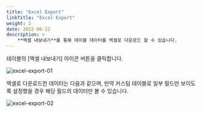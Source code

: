 ```yaml
---
title: "Excel Export"
linkTitle: "Excel Export"
weight: 2
date: 2022-06-22
description: >
    **엑셀 내보내기**를 통해 테이블 데이터를 엑셀로 다운로드 할 수 있습니다.
---
```


테이블의 [엑셀 내보내기] 아이콘 버튼을 클릭합니다.

![excel-export-01](/ko/docs/guides/advanced/excel-export-img/excel-export-01.png)

엑셀로 다운로드한 데이터는 다음과 같으며, 만약 커스텀 테이블로 일부 필드만 보이도록 설정했을 경우 해당 필드의 데이터만 볼 수 있습니다.

![excel-export-02](/ko/docs/guides/advanced/excel-export-img/excel-export-02.png)
